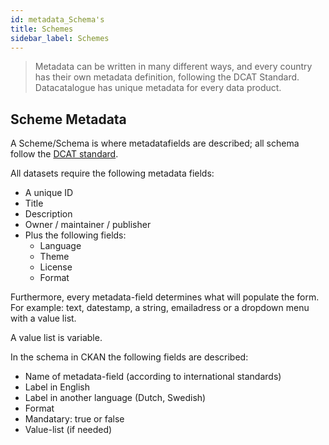 ```yaml
---
id: metadata_Schema's
title: Schemes
sidebar_label: Schemes
---
```

>Metadata can be written in many different ways, and every country has their own metadata definition, following the DCAT Standard. Datacatalogue has unique metadata for every data product. 

## Scheme Metadata 

A Scheme/Schema is where metadatafields are described; all schema follow the [DCAT standard](metadata_DCAT).

All datasets require the following metadata fields: 
* A unique ID 
* Title 
* Description 
* Owner / maintainer / publisher 
* Plus the following fields: 
     * Language
     * Theme 
     * License 
     * Format 

Furthermore, every metadata-field determines what will populate the form. For example: text, datestamp, a string, emailadress or a dropdown menu with a value list. 

A value list is variable. 

In the schema in CKAN the following fields are described: 
* Name of metadata-field (according to international standards) 
* Label in English 
* Label in another language (Dutch, Swedish) 
* Format 
* Mandatary: true or false 
* Value-list (if needed) 
